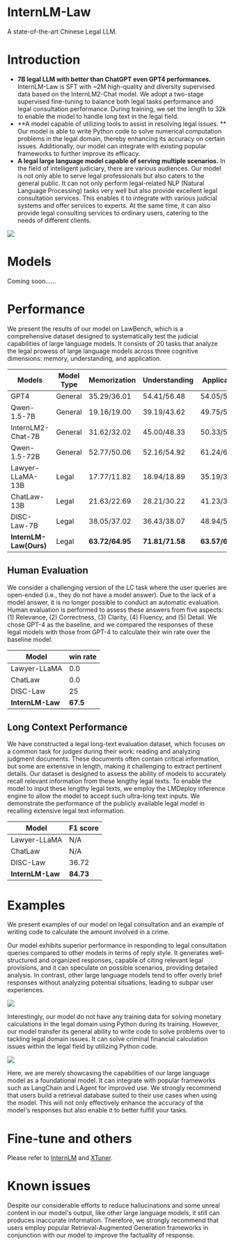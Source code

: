 # InternLM-Law

A state-of-the-art Chinese Legal LLM. 


# Introduction
- **7B legal LLM with better than ChatGPT even GPT4 performances.**  InternLM-Law is SFT with ~2M high-quality and diversity supervised data based on the InternLM2-Chat model.  We adopt a two-stage supervised fine-tuning to balance both legal tasks performance and legal consultation performance. During training, we set the length to 32k to enable the model to handle long text in the legal field.
- **A model capable of utilizing tools to assist in resolving legal issues. ** Our model is able to write Python code to solve numerical computation problems in the legal domain, thereby enhancing its accuracy on certain issues. Additionally, our model can integrate with existing popular frameworks to further improve its efficacy.
- **A legal large language model capable of serving multiple scenarios.** In the field of intelligent judiciary, there are various audiences. Our model is not only able to serve legal professionals but also caters to the general public. It can not only perform legal-related NLP (Natural Language Processing) tasks very well but also provide excellent legal consultation services. This enables it to integrate with various judicial systems and offer services to experts. At the same time, it can also provide legal consulting services to ordinary users, catering to the needs of different clients.

![](./figs/law_bench_radar_plot.png)

# Models

Coming soon......


# Performance

We present the results of our model on LawBench, which is a comprehensive dataset designed to systematically test the judicial capabilities of large language models. It consists of 20 tasks that analyze the legal prowess of large language models across three cognitive dimensions: memory, understanding, and application. 

| Models             | Model Type | Memorization | Understanding | Application | Avg  |
| ------------------ | ---------- | ------------ | ------------- | ----------- | ---- |
| GPT4               | General  | 35.29/36.01 | 54.41/56.48 | 54.05/55.01 | 52.35/53.85 |
| Qwen-1.5-7B        | General    | 19.16/19.00 | 39.19/43.62 | 49.75/50.40 | 41.41/43.87 |
| InternLM2-Chat-7B  | General    | 31.62/32.02 | 45.00/48.33 | 50.33/52.91 | 45.80/48.53 |
| Qwen-1.5-72B    | General    | 52.77/50.06 | 52.16/54.92 | 61.24/62.28 | 55.85/57.38 |
| Lawyer-LLaMA-13B | Legal      | 17.77/11.82 | 18.94/18.89 | 35.19/30.99 | 25.32/23.02 |
| ChatLaw-13B | Legal | 21.63/22.69 | 28.21/30.22 | 41.23/38.13 | 32.76/32.63 |
| DISC-Law-7B | Legal | 38.05/37.02 | 36.43/38.07 | 48.94/53.14 | 41.60/43.99 |
| **InternLM-Law(Ours)** | Legal | **63.72/64.95** | **71.81/71.58** | **63.57/63.46** | **67.71/67.67** |

## Human Evaluation
We consider a challenging version of the LC task where the user queries are open-ended (i.e., they do not have a model answer). Due to the lack of a model answer, it is no longer possible to conduct an automatic evaluation. Human evaluation is performed to assess these answers from five aspects: (1) Relevance, (2) Correctness, (3) Clarity, (4) Fluency, and (5) Detail. We chose GPT-4 as the baseline, and we compared the responses of these legal models with those from GPT-4 to calculate their win rate over the baseline model.

| Model            | win rate |
| ---------------- | -------- |
| Lawyer-LLaMA     | 0.0      |
| ChatLaw          | 0.0      |
| DISC-Law         | 25       |
| **InternLM-Law** | **67.5** |

## Long Context Performance

We have constructed a legal long-text evaluation dataset, which focuses on a common task for judges during their work: reading and analyzing judgment documents. These documents often contain critical information, but some are extensive in length, making it challenging to extract pertinent details. Our dataset is designed to assess the ability of models to accurately recall relevant information from these lengthy legal texts. To enable the model to input these lengthy legal texts, we employ the LMDeploy inference engine to allow the model to accept such ultra-long text inputs. We demonstrate the performance of the publicly available legal model in recalling extensive legal text information.

| Model            | F1 score  |
| ---------------- | --------- |
| Lawyer-LLaMA     | N/A       |
| ChatLaw          | N/A       |
| DISC-Law         | 36.72     |
| **InternLM-Law** | **84.73** |


# Examples

We present examples of our model on legal consultation and an example of writing code to calculate the amount involved in a crime.

Our model exhibits superior performance in responding to legal consultation queries compared to other models in terms of reply style. It generates well-structured and organized responses, capable of citing relevant legal provisions, and it can speculate on possible scenarios, providing detailed analysis. In contrast, other large language models tend to offer overly brief responses without analyzing potential situations, leading to subpar user experiences.

![](./figs/legal_consultation.JPG)

Interestingly, our model do not have any training data for solving monetary calculations in the legal domain using Python during its training. However, our model transfer its general ability to write code to solve problems over to tackling legal domain issues. It can solve criminal financial calculation issues within the legal field by utilizing Python code.

![](./figs/tool_usage.jpg)

Here, we are merely showcasing the capabilities of our large language model as a foundational model. It can integrate with popular frameworks such as LangChain and LAgent for improved use. We strongly recommend that users build a retrieval database suited to their use cases when using the model. This will not only effectively enhance the accuracy of the model's responses but also enable it to better fulfill your tasks.

# Fine-tune and others
Please refer to [InternLM](https://github.com/InternLM/InternLM/tree/main) and [XTuner](https://github.com/InternLM/xtuner).

# Known issues
Despite our considerable efforts to reduce hallucinations and some unreal content in our model's output, like other large language models, it still can produces inaccurate information. Therefore, we strongly recommend that users employ popular Retrieval-Augmented Generation frameworks in conjunction with our model to improve the factuality of response.

